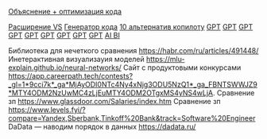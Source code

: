 [Объяснение + оптимизация кода](https://code-mentor.ai/)

[Расширение VS](https://explain.dev/)
[Генератор кода](https://www.tabnine.com/)
[10 альтернатив копилоту](https://hashdork.com/ru/альтернативы-второму-пилоту-github/)
[GPT](https://gpt-chatbot.ru/chat-gpt-ot-openai-dlya-generacii-teksta)
[GPT](https://chat.chatgptdemo.net/)
[GPT](https://talkai.info/chat/)
[GPT](https://julius.ai/chat?id=f0201ac2-b109-48f3-873b-951099327e48)
[GPT](https://start.chatgot.io)
[GPT](https://chat.chatlulu.com/#/home?from=lg)
[GPT](https://openchat.team/ru)
[GPT](https://chat-gpt.org/chat)
[GPT](https://ask.chadgpt.ru/)
[AI BI](https://github.com/Kanaries/Rath/wiki)



Библиотека для нечеткого сравнения	https://habr.com/ru/articles/491448/
Инетерактивная визуализауия моделей	https://mlu-explain.github.io/neural-networks/
Сайт с продуктовыми конкурсами 	https://app.careerpath.tech/contests?_gl=1*9cci7k*_ga*MjAyODI0NTc4Ny4xNjg3ODU5NzQ1*_ga_FBNTSWWJZ9*MTY4ODM2NzUwMC4zLjEuMTY4ODM2OTgxMS4yNS4wLjA.
Сравнение зп	https://www.glassdoor.com/Salaries/index.htm
Сравнение зп	https://www.levels.fyi/?compare=Yandex,Sberbank,Tinkoff%20Bank&track=Software%20Engineer
DaData — наводим порядок в данных	https://dadata.ru/
